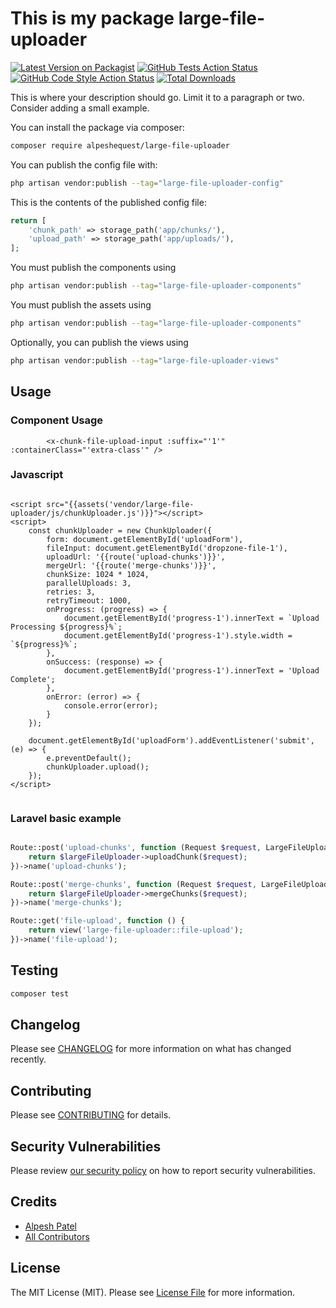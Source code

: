 # This is my package large-file-uploader

[![Latest Version on Packagist](https://img.shields.io/packagist/v/alpeshequest/large-file-uploader.svg?style=flat-square)](https://packagist.org/packages/alpeshequest/large-file-uploader)
[![GitHub Tests Action Status](https://img.shields.io/github/actions/workflow/status/alpeshequest/large-file-uploader/run-tests.yml?branch=main&label=tests&style=flat-square)](https://github.com/alpeshequest/large-file-uploader/actions?query=workflow%3Arun-tests+branch%3Amain)
[![GitHub Code Style Action Status](https://img.shields.io/github/actions/workflow/status/alpeshequest/large-file-uploader/fix-php-code-style-issues.yml?branch=main&label=code%20style&style=flat-square)](https://github.com/alpeshequest/large-file-uploader/actions?query=workflow%3A"Fix+PHP+code+style+issues"+branch%3Amain)
[![Total Downloads](https://img.shields.io/packagist/dt/alpeshequest/large-file-uploader.svg?style=flat-square)](https://packagist.org/packages/alpeshequest/large-file-uploader)

This is where your description should go. Limit it to a paragraph or two. Consider adding a small example.


You can install the package via composer:

```bash
composer require alpeshequest/large-file-uploader
```

You can publish the config file with:

```bash
php artisan vendor:publish --tag="large-file-uploader-config"
```

This is the contents of the published config file:

```php
return [
    'chunk_path' => storage_path('app/chunks/'),
    'upload_path' => storage_path('app/uploads/'),
];
```

You must publish the components using

```bash
php artisan vendor:publish --tag="large-file-uploader-components"
```

You must publish the assets using

```bash
php artisan vendor:publish --tag="large-file-uploader-components"
```

Optionally, you can publish the views using

```bash
php artisan vendor:publish --tag="large-file-uploader-views"
```

## Usage

### Component Usage

```Blade
        <x-chunk-file-upload-input :suffix="'1'" :containerClass="'extra-class'" />
```
### Javascript 
```Js

<script src="{{assets('vendor/large-file-uploader/js/chunkUploader.js')}}"></script>
<script>
    const chunkUploader = new ChunkUploader({
        form: document.getElementById('uploadForm'),
        fileInput: document.getElementById('dropzone-file-1'),
        uploadUrl: '{{route('upload-chunks')}}',
        mergeUrl: '{{route('merge-chunks')}}',
        chunkSize: 1024 * 1024,
        parallelUploads: 3,
        retries: 3,
        retryTimeout: 1000,
        onProgress: (progress) => {
            document.getElementById('progress-1').innerText = `Upload Processing ${progress}%`;
            document.getElementById('progress-1').style.width = `${progress}%`;
        },
        onSuccess: (response) => {
            document.getElementById('progress-1').innerText = 'Upload Complete';
        },
        onError: (error) => {
            console.error(error);
        }
    });

    document.getElementById('uploadForm').addEventListener('submit', (e) => {
        e.preventDefault();
        chunkUploader.upload();
    });
</script>
   
```

### Laravel basic example 

```php

Route::post('upload-chunks', function (Request $request, LargeFileUploader $largeFileUploader) {
    return $largeFileUploader->uploadChunk($request);
})->name('upload-chunks');

Route::post('merge-chunks', function (Request $request, LargeFileUploader $largeFileUploader) {
    return $largeFileUploader->mergeChunks($request);
})->name('merge-chunks');

Route::get('file-upload', function () {
    return view('large-file-uploader::file-upload');
})->name('file-upload');

```

## Testing

```bash
composer test
```

## Changelog

Please see [CHANGELOG](CHANGELOG.md) for more information on what has changed recently.

## Contributing

Please see [CONTRIBUTING](CONTRIBUTING.md) for details.

## Security Vulnerabilities

Please review [our security policy](../../security/policy) on how to report security vulnerabilities.

## Credits

- [Alpesh Patel](https://github.com/AlpeshEquest)
- [All Contributors](../../contributors)

## License

The MIT License (MIT). Please see [License File](LICENSE.md) for more information.
